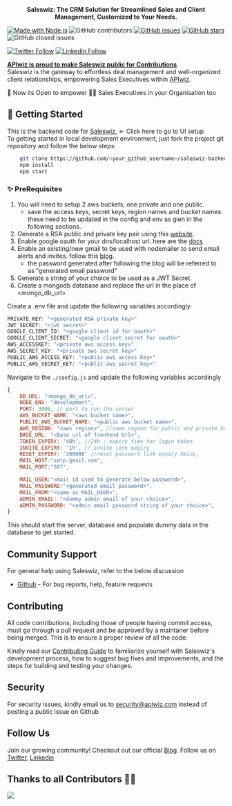 <p align="center">
    <!-- <img src="" alt="Saleswize banner" -->
    <br/>
    <br/>
    <b>Saleswiz: The CRM Solution for Streamlined Sales and Client Management, Customized to Your Needs.</b>
</p>

[![Made with Node.js](https://img.shields.io/badge/Node.js->=14-blue?logo=node.js&logoColor=green)](https://nodejs.org "Go to Node.js homepage")
![GitHub contributors](https://img.shields.io/github/contributors/apiwizlabs/saleswiz-backend)
[![GitHub issues](https://img.shields.io/github/issues/apiwizlabs/saleswiz-backend)](https://github.com/apiwizlabs/saleswiz-backend/issues)
[![GitHub stars](https://img.shields.io/github/stars/apiwizlabs/saleswiz-backend)](https://github.com/apiwizlabs/saleswiz-backend/stargazers)
![GitHub closed issues](https://img.shields.io/github/issues-closed/apiwizlabs/saleswiz-backend)

[![Twitter Follow](https://img.shields.io/badge/Twitter-1DA1F2?style=for-the-badge&logo=twitter&logoColor=white)](https://twitter.com/getapiwiz)
[![Linkedin Follow](https://img.shields.io/badge/LinkedIn-0077B5?style=for-the-badge&logo=linkedin&logoColor=white)](https://www.linkedin.com/company/apiwizio/)


[**APIwiz is proud to make Saleswiz public for Contributions**](https://www.apiwiz.io/)  
Saleswiz is the gateway to effortless deal management and well-organized client relationships, empowering Sales Executives within [APIwiz](https://www.apiwiz.io/).

🎉 Now its Open to empower 💪🏻 Sales Executives in your Organisation too

## 🚀 Getting Started
This is the backend code for [Saleswiz](https://github.com/apiwizlabs/saleswiz), <- Click here to go to UI setup  
To getting started in local development environment, just fork the project git repository and follow the below steps:

```bash
    git clone https://github.com/<your_github_username>/saleswiz-backend.git
    npm install
    npm start
```

### ✨ PreRequisites

1. You will need to setup 2 aws buckets, one private and one public. 
    - save the access keys, secret keys, region names and bucket names. these need to be updated in the config and env as gien in the following sections.
2. Generate a RSA public and private key pair using this [website](https://cryptotools.net/rsagen).
3. Enable google oauth for your dns/localhost url. here are the [docs](https://support.google.com/cloud/answer/6158849?hl=en)
4. Enable an existing/new gmail to be used with nodemailer to send email alerts and invites. follow this [blog](https://miracleio.me/snippets/use-gmail-with-nodemailer).
    - the password generated after following the blog will be referred to as "generated email password"
5. Generate a string of your choice to be used as a JWT Secret.   
6. Create a mongodb database and replace the url in the place of <mongo_db_url>

Create a .env file and update the following variables accordingly.

```javascript
PRIVATE_KEY: "<generated RSA private key>"
JWT_SECRET: "<jwt secret>"
GOOGLE_CLIENT_ID: "<google client id for oauth>"
GOOGLE_CLIENT_SECRET: "<google client secret for oauth>"
AWS_ACCESSKEY: "<private aws access key>"
AWS_SECRET_KEY: "<private aws secret key>"
PUBLIC_AWS_ACCESS_KEY: "<public aws access key>"
PUBLIC_AWS_SECRET_KEY: "<public aws secret key>"
```

Navigate to the `./config.js` and update the following variables accordingly

```javascript
{
    DB_URL: "<mongo_db_url>",
    NODE_ENV: "development",
    PORT: 3006, // port to run the server
    AWS_BUCKET_NAME: "<aws bucket name>",
    PUBLIC_AWS_BUCKET_NAME: "<public aws bucket name>",
    AWS_REGION: "<aws region>", //same region for public and private buckets
    BASE_URL: "<Base url of frontend Url>",
    TOKEN_EXPIRY: '48h', //24h : expiry time for login token
    INVITE_EXPIRY: '1h', // invite link expiry
    RESET_EXPIRY: '300000' //reset password link expiry 5mins,
    MAIL_HOST:"smtp.gmail.com",
    MAIL_PORT:"587",

    MAIL_USER:"<mail id used to generate below password>",
    MAIL_PASSWORD:"<generated email password>",
    MAIL_FROM:"<same as MAIL_USER>",
    ADMIN_EMAIL: "<dummy admin email of your choice>",
    ADMIN_PASSWORD: "<admin email password string of your choice>",
}
```

This should start the server, database and populate dummy data in the database to get started.


## Community Support

For general help using Saleswiz, refer to the below discussion
- [Github](https://github.com/apiwizlabs/saleswiz-v2/discussions) - For bug reports, help, feature requests


## Contributing
All code contributions, including those of people having commit access, must go through a pull request and be approved by a maintaner before being merged. This is to ensure a proper review of all the code.

Kindly read our [Contributing Guide](./CONTRIBUTING.md) to familiarize yourself with Saleswiz's development process, how to suggest bug fixes and improvements, and the steps for building and testing your changes.

## Security

For security issues, kindly email us to security@apiwiz.com instead of posting a public issue on Github

## Follow Us
Join our growing community! Checkout out our official [Blog](https://www.apiwiz.io/resources/blogs). Follow us on [Twitter](https://twitter.com/getapiwiz), [Linkedin](https://www.linkedin.com/company/apiwizio/)


## Thanks to all Contributors 🙏🏼
<a href="https://github.com/apiwizlabs/saleswiz-backend/graphs/contributors">
  <img src="https://contrib.rocks/image?repo=apiwizlabs/saleswiz-backend&max=400&columns=20" />
<a>

<!-- The above picture will be visible once made public -->